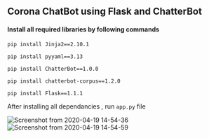 ## Corona ChatBot using Flask and ChatterBot

#### Install all required libraries by following commands

`pip install Jinja2==2.10.1`

`pip install pyyaml==3.13`

`pip install ChatterBot==1.0.0`

`pip install chatterbot-corpus==1.2.0`

`pip install Flask==1.1.1`

After installing all dependancies , run `app.py` file


![Screenshot from 2020-04-19 14-54-36](https://user-images.githubusercontent.com/52121256/79684305-cf494680-824d-11ea-9a46-62f1fbf0eb1f.png)
![Screenshot from 2020-04-19 14-54-59](https://user-images.githubusercontent.com/52121256/79684309-d2dccd80-824d-11ea-95b8-ed320d329001.png)

